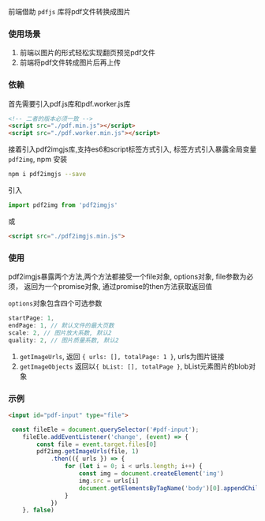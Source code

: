 前端借助 `pdfjs` 库将pdf文件转换成图片

### 使用场景
1. 前端以图片的形式轻松实现翻页预览pdf文件
2. 前端将pdf文件转成图片后再上传

### 依赖
首先需要引入pdf.js库和pdf.worker.js库
```html
<!-- 二者的版本必须一致 -->
<script src="./pdf.min.js"></script>
<script src="./pdf.worker.min.js"></script>
```
接着引入pdf2imgjs库,支持es6和script标签方式引入, 标签方式引入暴露全局变量`pdf2img`,
npm 安装
```bash
npm i pdf2imgjs --save
```
引入
```js
import pdf2img from 'pdf2imgjs'
```
或
```html
<script src="./pdf2imgjs.min.js">
```

### 使用
pdf2imgjs暴露两个方法,两个方法都接受一个file对象, options对象, file参数为必须， 返回为一个promise对象, 通过promise的then方法获取返回值

`options`对象包含四个可选参数
```js
startPage: 1,
endPage: 1, // 默认文件的最大页数
scale: 2, // 图片放大系数, 默认2
quality: 2, // 图片质量系数, 默认2
```
1. `getImageUrls`, 返回 `{ urls: [], totalPage: 1 }`, urls为图片链接
2. `getImageObjects` 返回以`{ bList: [], totalPage }`, bList元素图片的blob对象

### 示例
```html
<input id="pdf-input" type="file"> 
```
```js
 const fileEle = document.querySelector('#pdf-input');
    fileEle.addEventListener('change', (event) => {
        const file = event.target.files[0]
        pdf2img.getImageUrls(file, 1)
            .then(({ urls }) => {
                for (let i = 0; i < urls.length; i++) {
                    const img = document.createElement('img')
                    img.src = urls[i]
                    document.getElementsByTagName('body')[0].appendChild(img)
                }
            })        
    }, false)
```








